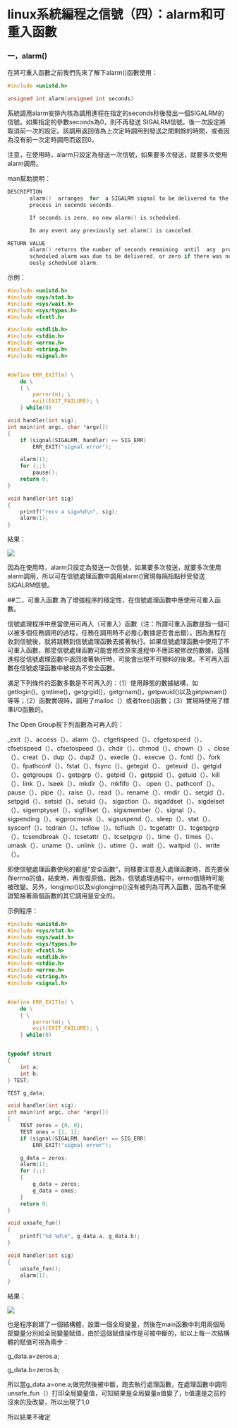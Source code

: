# linux系統編程之信號（四）：alarm和可重入函數


### 一，alarm()
在將可重入函數之前我們先來了解下alarm()函數使用：

```c
#include <unistd.h>

unsigned int alarm(unsigned int seconds)
```

系統調用alarm安排內核為調用進程在指定的seconds秒後發出一個SIGALRM的信號。如果指定的參數seconds為0，則不再發送 SIGALRM信號。後一次設定將取消前一次的設定。該調用返回值為上次定時調用到發送之間剩餘的時間，或者因為沒有前一次定時調用而返回0。

注意，在使用時，alarm只設定為發送一次信號，如果要多次發送，就要多次使用alarm調用。

man幫助說明：

```c
DESCRIPTION 
       alarm()  arranges  for  a SIGALRM signal to be delivered to the calling 
       process in seconds seconds.

       If seconds is zero, no new alarm() is scheduled.

       In any event any previously set alarm() is canceled.

RETURN VALUE 
       alarm() returns the number of seconds remaining  until  any  previously 
       scheduled alarm was due to be delivered, or zero if there was no previ- 
       ously scheduled alarm. 
```

示例：

```c
#include <unistd.h>
#include <sys/stat.h>
#include <sys/wait.h>
#include <sys/types.h>
#include <fcntl.h>

#include <stdlib.h>
#include <stdio.h>
#include <errno.h>
#include <string.h>
#include <signal.h>


#define ERR_EXIT(m) \
    do \
    { \
        perror(m); \
        exit(EXIT_FAILURE); \
    } while(0)

void handler(int sig);
int main(int argc, char *argv[])
{
    if (signal(SIGALRM, handler) == SIG_ERR)
        ERR_EXIT("signal error");

    alarm(1);
    for (;;)
        pause();
    return 0;
}

void handler(int sig)
{
    printf("recv a sig=%d\n", sig);
    alarm(1);
}
```
結果：

![](./images/mickole/15112934-3e7acb07b78d4706a0c7894c0ed19eb9.png)

因為在使用時，alarm只設定為發送一次信號，如果要多次發送，就要多次使用alarm調用，所以可在信號處理函數中調用alarm()實現每隔指點秒受發送SIGALRM信號。


##二，可重入函數
為了增強程序的穩定性，在信號處理函數中應使用可重入函數。

信號處理程序中應當使用可再入（可重入）函數（注：所謂可重入函數是指一個可以被多個任務調用的過程，任務在調用時不必擔心數據是否會出錯）。因為進程在收到信號後，就將跳轉到信號處理函數去接著執行。如果信號處理函數中使用了不可重入函數，那麼信號處理函數可能會修改原來進程中不應該被修改的數據，這樣進程從信號處理函數中返回接著執行時，可能會出現不可預料的後果。不可再入函數在信號處理函數中被視為不安全函數。

滿足下列條件的函數多數是不可再入的：（1）使用靜態的數據結構，如getlogin()，gmtime()，getgrgid()，getgrnam()，getpwuid()以及getpwnam()等等；（2）函數實現時，調用了malloc（）或者free()函數；（3）實現時使用了標準I/O函數的。

The Open Group視下列函數為可再入的：

_exit（）、access（）、alarm（）、cfgetispeed（）、cfgetospeed（）、cfsetispeed（）、cfsetospeed（）、chdir（）、chmod（）、chown（） 、close（）、creat（）、dup（）、dup2（）、execle（）、execve（）、fcntl（）、fork（）、fpathconf（）、fstat（）、fsync（）、getegid（）、 geteuid（）、getgid（）、getgroups（）、getpgrp（）、getpid（）、getppid（）、getuid（）、kill（）、link（）、lseek（）、mkdir（）、mkfifo（）、 open（）、pathconf（）、pause（）、pipe（）、raise（）、read（）、rename（）、rmdir（）、setgid（）、setpgid（）、setsid（）、setuid（）、 sigaction（）、sigaddset（）、sigdelset（）、sigemptyset（）、sigfillset（）、sigismember（）、signal（）、sigpending（）、sigprocmask（）、sigsuspend（）、sleep（）、stat（）、sysconf（）、tcdrain（）、tcflow（）、tcflush（）、tcgetattr（）、tcgetpgrp（）、tcsendbreak（）、tcsetattr（）、tcsetpgrp（）、time（）、times（）、 umask（）、uname（）、unlink（）、utime（）、wait（）、waitpid（）、write（）。

即使信號處理函數使用的都是"安全函數"，同樣要注意進入處理函數時，首先要保存errno的值，結束時，再恢復原值。因為，信號處理過程中，errno值隨時可能被改變。另外，longjmp()以及siglongjmp()沒有被列為可再入函數，因為不能保證緊接著兩個函數的其它調用是安全的。

示例程序：

```c
#include <unistd.h>
#include <sys/stat.h>
#include <sys/wait.h>
#include <sys/types.h>
#include <fcntl.h>
#include <stdlib.h>
#include <stdio.h>
#include <errno.h>
#include <string.h>
#include <signal.h>


#define ERR_EXIT(m) \
    do \
    { \
        perror(m); \
        exit(EXIT_FAILURE); \
    } while(0)


typedef struct
{
    int a;
    int b;
} TEST;

TEST g_data;

void handler(int sig);
int main(int argc, char *argv[])
{
    TEST zeros = {0, 0};
    TEST ones = {1, 1};
    if (signal(SIGALRM, handler) == SIG_ERR)
        ERR_EXIT("signal error");

    g_data = zeros;
    alarm(1);
    for (;;)
    {
        g_data = zeros;
        g_data = ones;
    }
    return 0;
}

void unsafe_fun()
{
    printf("%d %d\n", g_data.a, g_data.b);
}

void handler(int sig)
{
    unsafe_fun();
    alarm(1);
}
```

結果：


![](./images/mickole/15112935-82df6bdec112471a821026c43eb1319d.png)


也是程序創建了一個結構體，設置一個全局變量，然後在main函數中利用兩個局部變量分別給全局變量賦值，由於這個賦值操作是可被中斷的，如以上每一次結構體的賦值可視為兩步：

g_data.a=zeros.a;

g_data.b=zeros.b;

所以當g_data.a=one.a;做完然後被中斷，跑去執行處理函數，在處理函數中調用unsafe_fun（）打印全局變量值，可知結果是全局變量a值變了，b值還是之前的沒來的及改變，所以出現了1,0

所以結果不確定
